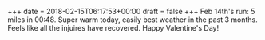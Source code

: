 +++
date = 2018-02-15T06:17:53+00:00
draft = false
+++
Feb 14th's run: 5 miles in 00:48. Super warm today, easily best weather in the past 3 months. Feels like all the injuires have recovered. Happy Valentine's Day!